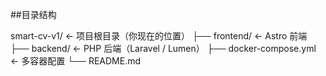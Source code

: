 ##目录结构

smart-cv-v1/               ← 项目根目录（你现在的位置）
├── frontend/              ← Astro 前端
├── backend/               ← PHP 后端（Laravel / Lumen）
├── docker-compose.yml     ← 多容器配置
└── README.md
